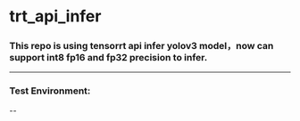 # trt_api_infer
### This repo is using tensorrt api infer yolov3 model，now can support int8 fp16 and fp32 precision to infer.
------
### Test Environment:
--
